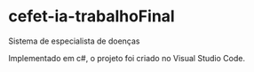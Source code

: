 # cefet-ia-trabalhoFinal
Sistema de especialista de doenças

Implementado em c#, o projeto foi criado no Visual Studio Code.
